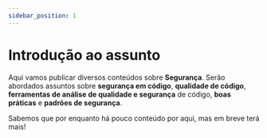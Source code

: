 ```yaml
---
sidebar_position: 1
---
```


# Introdução ao assunto

Aqui vamos publicar diversos conteúdos sobre **Segurança**. Serão abordados assuntos sobre **segurança em código**, **qualidade de código**, **ferramentas de análise de qualidade e segurança** de código, **boas práticas** e **padrões de segurança**.

Sabemos que por enquanto há pouco conteúdo por aqui, mas em breve terá mais!